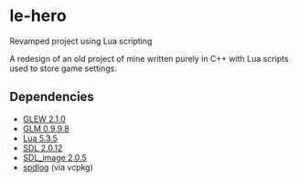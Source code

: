 # le-hero
 Revamped project using Lua scripting
 
 A redesign of an old project of mine written purely in C++ with Lua scripts used to store game settings.
 
 ## Dependencies
 
 * [GLEW 2.1.0](http://glew.sourceforge.net/)
 * [GLM 0.9.9.8](https://github.com/g-truc/glm)
 * [Lua 5.3.5](https://www.lua.org/download.html)
 * [SDL 2.0.12](https://www.libsdl.org/download-2.0.php)
 * [SDL_image 2.0.5](https://www.libsdl.org/projects/SDL_image/)
 * [spdlog](https://github.com/gabime/spdlog) (via vcpkg)
